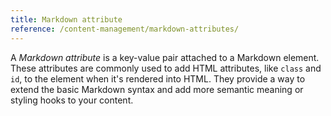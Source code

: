 ```yaml
---
title: Markdown attribute
reference: /content-management/markdown-attributes/
---
```


A _Markdown attribute_ is a key-value pair attached to a Markdown element.  These attributes are commonly used to add HTML attributes, like `class` and `id`, to the element when it's rendered into HTML.  They provide a way to extend the basic Markdown syntax and add more semantic meaning or styling hooks to your content.
